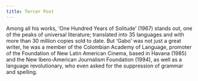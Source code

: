 ```yaml
---
title: Tercer Post
---
```

Among all his works, ‘One Hundred Years of Solitude’ (1967) stands out, one of the peaks of universal literature; translated into 35 languages ​​and with more than 30 million copies sold to date. But ‘Gabo’ was not just a great writer, he was a member of the Colombian Academy of Language, promoter of the Foundation of New Latin American Cinema, based in Havana (1985) and the New Ibero-American Journalism Foundation (1994), as well as a language revolutionary, who even asked for the suppression of grammar and spelling.